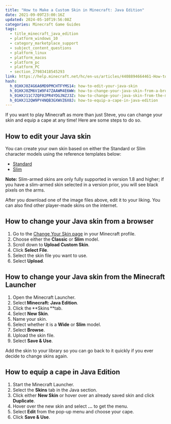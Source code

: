 ```yaml
---
title: "How to Make a Custom Skin in Minecraft: Java Edition"
date: 2021-09-09T23:00:16Z
updated: 2024-05-10T19:56:08Z
categories: Minecraft Game Guides
tags:
  - title_minecraft_java_edition
  - platform_windows_10
  - category_marketplace_support
  - subject_content_questions
  - platform_linux
  - platform_macos
  - platform_pc
  - platform_PC
  - section_27983418545293
link: https://help.minecraft.net/hc/en-us/articles/4408894664461-How-to-Make-a-Custom-Skin-in-Minecraft-Java-Edition
hash:
  h_01HXJ0Z4G6A6MD9PMCHTFYMS14: how-to-edit-your-java-skin
  h_01HXJ0ZM6V1W9F47ZAAWM4E6WW: how-to-change-your-java-skin-from-a-browser
  h_01HXJ11C7ZQF02PR4YDGJNZJ3Z: how-to-change-your-java-skin-from-the-minecraft-launcher
  h_01HXJ12QW9PY4NQB3GXWVZ6X8J: how-to-equip-a-cape-in-java-edition
---
```


If you want to play Minecraft as more than just Steve, you can change your skin and equip a cape at any time! Here are some steps to do so.

## How to edit your Java skin

You can create your own skin based on either the Standard or Slim character models using the reference templates below:

- [Standard](http://assets.mojang.com/SkinTemplates/4px_reference.png)
- [Slim](http://assets.mojang.com/SkinTemplates/3px_reference.png)

**Note:** Slim-armed skins are only fully supported in version 1.8 and higher; if you have a slim-armed skin selected in a version prior, you will see black pixels on the arms.

After you download one of the image files above, edit it to your liking. You can also find other player-made skins on the internet.

## How to change your Java skin from a browser

1.  Go to the [Change Your Skin page](https://www.minecraft.net/en-us/msaprofile/mygames/editskin) in your Minecraft profile.
2.  Choose either the **Classic** or **Slim** model.
3.  Scroll down to **Upload Custom Skin**.
4.  Click **Select File**.
5.  Select the skin file you want to use.
6.  Select **Upload**.

## How to change your Java skin from the Minecraft Launcher

1.  Open the Minecraft Launcher.
2.  Select **Minecraft: Java Edition**.
3.  Click the **Skins **tab.
4.  Select **New Skin**.
5.  Name your skin.
6.  Select whether it is a **Wide** or **Slim** model.
7.  Select **Browse**.
8.  Upload the skin file.
9.  Select **Save & Use**.

Add the skin to your library so you can go back to it quickly if you ever decide to change skins again.

## How to equip a cape in Java Edition 

1.  Start the Minecraft Launcher. 
2.  Select the **Skins** tab in the Java section. 
3.  Click either **New Skin** or hover over an already saved skin and click **Duplicate**. 
4.  Hover over the new skin and select **...** to get the menu. 
5.  Select **Edit** from the pop-up menu and choose your cape. 
6.  Click **Save & Use**.
